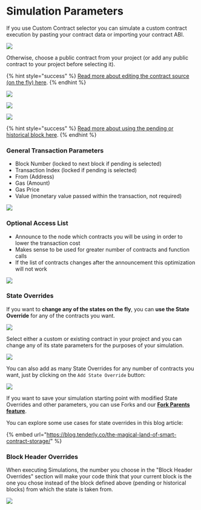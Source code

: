 # Simulation Parameters

If you use Custom Contract selector you can simulate a custom contract execution by pasting your contract data or importing your contract ABI.&#x20;

![](<../../.gitbook/assets/Screenshot 2022-02-25 at 10.17.27.png>)

Otherwise, choose a public contract from your project (or add any public contract to your project before selecting it).

{% hint style="success" %}
[Read more about editing the contract source (on the fly) here](editing-contract-source.md).
{% endhint %}

![](<../../.gitbook/assets/Screenshot 2022-02-25 at 10.24.35.png>)

![](<../../.gitbook/assets/Screenshot 2022-02-25 at 10.25.27.png>)

![](<../../.gitbook/assets/Screenshot 2022-02-25 at 10.26.10.png>)

{% hint style="success" %}
[Read more about using the pending or historical block here](pending-vs-historical-block.md).
{% endhint %}

### **General Transaction Parameters**

* Block Number (locked to next block if pending is selected)
* Transaction Index (locked if pending is selected)
* From (Address)
* Gas (Amount)
* Gas Price
* Value (monetary value passed within the transaction, not required)

![](<../../.gitbook/assets/Screenshot 2022-02-25 at 10.31.23.png>)

### **Optional Access List**

* Announce to the node which contracts you will be using in order to lower the transaction cost
* Makes sense to be used for greater number of contracts and function calls
* If the list of contracts changes after the announcement this optimization will not work

![](<../../.gitbook/assets/Screenshot 2022-02-25 at 10.32.11.png>)

### State Overrides

If you want to **change any of the states on the fly**, you can **use the State Override** for any of the contracts you want.&#x20;

![](<../../.gitbook/assets/Screenshot 2022-02-25 at 10.35.23.png>)

Select either a custom or existing contract in your project and you can change any of its state parameters for the purposes of your simulation.

![](<../../.gitbook/assets/Screenshot 2022-02-25 at 10.36.38.png>)

You can also add as many State Overrides for any number of contracts you want, just by clicking on the `Add State Override` button:

![](<../../.gitbook/assets/Screenshot 2022-02-25 at 10.38.52.png>)

If you want to save your simulation starting point with modified State Overrides and other parameters, you can use Forks and our [**Fork Parents feature**](../forks/fork-parents.md).

You can explore some use cases for state overrides in this blog article:

{% embed url="https://blog.tenderly.co/the-magical-land-of-smart-contract-storage/" %}

### Block Header Overrides

When executing Simulations, the number you choose in the "Block Header Overrides" section will make your code think that your current block is the one you chose instead of the block defined above (pending or historical blocks) from which the state is taken from.

![](<../../.gitbook/assets/Screenshot 2022-07-12 at 10.17.24.png>)

